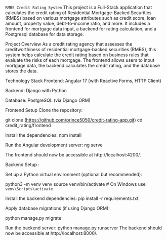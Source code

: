 `RMBS Credit Rating System`
This project is a Full-Stack application that calculates the credit rating of Residential Mortgage-Backed Securities (RMBS) based on various mortgage attributes such as credit score, loan amount, property value, debt-to-income ratio, and more. 
It includes a frontend for mortgage data input, a backend for rating calculation, and a Postgresql database for data storage.

Project Overview
As a credit rating agency that assesses the creditworthiness of residential mortgage-backed securities (RMBS), this system helps calculate the credit rating based on business rules that evaluate the risks of each mortgage. The frontend allows users to input mortgage data, the backend calculates the credit rating, and the database stores the data.

Technology Stack
Frontend: Angular 17 (with Reactive Forms, HTTP Client)

Backend: Django with Python

Database: PostgreSQL (via Django ORM)

Frontend Setup
Clone the repository:

git clone (https://github.com/prince5050/credit-rating-app.git)
cd credit_rating/frontend

Install the dependencies:
npm install

Run the Angular development server:
ng serve

The frontend should now be accessible at http://localhost:4200/.


Backend Setup :

Set up a Python virtual environment (optional but recommended):

python3 -m venv venv
source venv/bin/activate # On Windows use `venv\Scripts\activate`

Install the backend dependencies:
pip install -r requirements.txt


Apply database migrations (if using Django ORM):

python manage.py migrate


Run the backend server:
python manage.py runserver
The backend should now be accessible at http://localhost:8000/.


